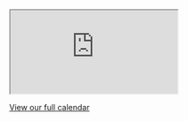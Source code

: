---
---

<iframe src="http://frontyardprojects.org/events"></iframe>

[View our full calendar](https://calendar.google.com/calendar/embed?src=frontyardprojects%40gmail.com&ctz=Australia/Sydney)